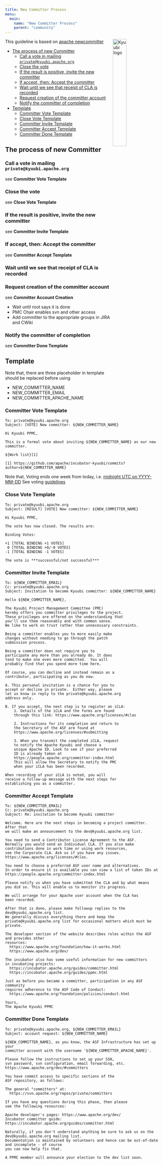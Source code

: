 ```yaml
---
title: New Committer Process
menu:
  main:
    name: "New Committer Process"
    parent: "community"
---
```

<!---
  Licensed under the Apache License, Version 2.0 (the "License");
  you may not use this file except in compliance with the License.
  You may obtain a copy of the License at

   http://www.apache.org/licenses/LICENSE-2.0

  Unless required by applicable law or agreed to in writing, software
  distributed under the License is distributed on an "AS IS" BASIS,
  WITHOUT WARRANTIES OR CONDITIONS OF ANY KIND, either express or implied.
  See the License for the specific language governing permissions and
  limitations under the License. See accompanying LICENSE file.
-->

<img src="https://svn.apache.org/repos/asf/comdev/project-logos/originals/kyuubi-1.svg" alt="Kyuubi logo" width="30%" align="right" />

This guideline is based on [apache newcommitter](https://community.apache.org/newcommitter.html#new-committer-process)

- [The process of new Committer](#the-process-of-new-committer)
    - [Call a vote in mailing `private@kyuubi.apache.org`](#call-a-vote-in-mailing-privatekyuubiapacheorg)
    - [Close the vote](#close-the-vote)
    - [If the result is positive, invite the new committer](#if-the-result-is-positive-invite-the-new-committer)
    - [If accept, then: Accept the committer](#if-accept-then-accept-the-committer)
    - [Wait until we see that receipt of CLA is recorded](#wait-until-we-see-that-receipt-of-cla-is-recorded)
    - [Request creation of the committer account](#request-creation-of-the-committer-account)
    - [Notify the committer of completion](#notify-the-committer-of-completion)
- [Template](#template)
    - [Committer Vote Template](#committer-vote-template)
    - [Close Vote Template](#close-vote-template)
    - [Committer Invite Template](#committer-invite-template)
    - [Committer Accept Template](#committer-accept-template)
    - [Committer Done Template](#committer-done-template)

## The process of new Committer

### Call a vote in mailing `private@kyuubi.apache.org`

see **Committer Vote Template**

### Close the vote

see **Close Vote Template**

### If the result is positive, invite the new committer

see **Committer Invite Template**

### If accept, then: Accept the committer

see **Committer Accept Template**

### Wait until we see that receipt of CLA is recorded

### Request creation of the committer account

see **Committer Account Creation**

- Wait until root says it is done
- PMC Chair enables svn and other access
- Add committer to the appropriate groups in JIRA and CWiki

### Notify the committer of completion

see **Committer Done Template**


## Template

Note that, there are three placeholder in template should be replaced before using

- NEW_COMMITTER_NAME
- NEW_COMMITTER_EMAIL
- NEW_COMMITTER_APACHE_NAME

### Committer Vote Template

```text
To: private@kyuubi.apache.org
Subject: [VOTE] New committer: ${NEW_COMMITTER_NAME}
```
```text
Hi Kyuubi PPMC,

This is a formal vote about inviting ${NEW_COMMITTER_NAME} as our new committer.

${Work list}[1]

[1] https://github.com/apache/incubator-kyuubi/commits?author=${NEW_COMMITTER_NAME}
```

Note that, Voting ends one week from today, i.e. [midnight UTC on YYYY-MM-DD](https://www.timeanddate.com/counters/customcounter.html?year=YYYY&month=MM&day=DD)
See voting [guidelines](https://community.apache.org/newcommitter.html)


### Close Vote Template

```test
To: private@kyuubi.apache.org
Subject: [RESULT] [VOTE] New committer: ${NEW_COMMITTER_NAME}
```
```text
Hi Kyuubi PPMC,

The vote has now closed. The results are:

Binding Votes:

+1 [TOTAL BINDING +1 VOTES]
 0 [TOTAL BINDING +0/-0 VOTES]
-1 [TOTAL BINDING -1 VOTES]

The vote is ***successful/not successful***
```

### Committer Invite Template

```text
To: ${NEW_COMMITTER_EMAIL}
Cc: private@kyuubi.apache.org
Subject: Invitation to become Kyuubi committer: ${NEW_COMMITTER_NAME}
```
```text
Hello ${NEW_COMMITTER_NAME},

The Kyuubi Project Management Committee (PMC) 
hereby offers you committer privileges to the project.
These privileges are offered on the understanding that
you'll use them reasonably and with common sense.
We like to work on trust rather than unnecessary constraints. 

Being a committer enables you to more easily make 
changes without needing to go through the patch 
submission process.

Being a committer does not require you to 
participate any more than you already do. It does 
tend to make one even more committed.  You will 
probably find that you spend more time here.

Of course, you can decline and instead remain as a 
contributor, participating as you do now.

A. This personal invitation is a chance for you to 
accept or decline in private.  Either way, please 
let us know in reply to the private@kyuubi.apache.org
address only.

B. If you accept, the next step is to register an iCLA:
    1. Details of the iCLA and the forms are found 
    through this link: https://www.apache.org/licenses/#clas

    2. Instructions for its completion and return to 
    the Secretary of the ASF are found at
    https://www.apache.org/licenses/#submitting

    3. When you transmit the completed iCLA, request 
    to notify the Apache Kyuubi and choose a 
    unique Apache ID. Look to see if your preferred 
    ID is already taken at 
    https://people.apache.org/committer-index.html
    This will allow the Secretary to notify the PMC 
    when your iCLA has been recorded.

When recording of your iCLA is noted, you will 
receive a follow-up message with the next steps for 
establishing you as a committer.
```

### Committer Accept Template

```text
To: ${NEW_COMMITTER_EMAIL}
Cc: private@kyuubi.apache.org
Subject: Re: invitation to become Kyuubi committer
```
```text
Welcome. Here are the next steps in becoming a project committer. After that
we will make an announcement to the dev@kyuubi.apache.org list.

You need to send a Contributor License Agreement to the ASF.
Normally you would send an Individual CLA. If you also make
contributions done in work time or using work resources,
see the Corporate CLA. Ask us if you have any issues.
https://www.apache.org/licenses/#clas.

You need to choose a preferred ASF user name and alternatives.
In order to ensure it is available you can view a list of taken IDs at
https://people.apache.org/committer-index.html

Please notify us when you have submitted the CLA and by what means 
you did so. This will enable us to monitor its progress.

We will arrange for your Apache user account when the CLA has 
been recorded.

After that is done, please make followup replies to the dev@kyuubi.apache.org list.
We generally discuss everything there and keep the
private@kyuubi.apache.org list for occasional matters which must be private.

The developer section of the website describes roles within the ASF and provides other
resources:
  https://www.apache.org/foundation/how-it-works.html
  https://www.apache.org/dev/

The incubator also has some useful information for new committers
in incubating projects:
  https://incubator.apache.org/guides/committer.html
  https://incubator.apache.org/guides/ppmc.html

Just as before you became a committer, participation in any ASF community
requires adherence to the ASF Code of Conduct:
  https://www.apache.org/foundation/policies/conduct.html

Yours,
The Apache Kyuubi PPMC
```

### Committer Done Template

```text
To: private@kyuubi.apache.org, ${NEW_COMMITTER_EMAIL}
Subject: account request: ${NEW_COMMITTER_NAME}
```
```text
${NEW_COMMITTER_NAME}, as you know, the ASF Infrastructure has set up your
committer account with the username '${NEW_COMMITTER_APACHE_NAME}'.

Please follow the instructions to set up your SSH,
svn password, svn configuration, email forwarding, etc.
https://www.apache.org/dev/#committers

You have commit access to specific sections of the
ASF repository, as follows:

The general "committers" at:
  https://svn.apache.org/repos/private/committers

If you have any questions during this phase, then please
see the following resources:

Apache developer's pages: https://www.apache.org/dev/
Incubator committer guide: https://incubator.apache.org/guides/committer.html

Naturally, if you don't understand anything be sure to ask us on the dev@kyuubi.apache.org mailing list. 
Documentation is maintained by volunteers and hence can be out-of-date and incomplete - of course
you can now help fix that.

A PPMC member will announce your election to the dev list soon.
```
